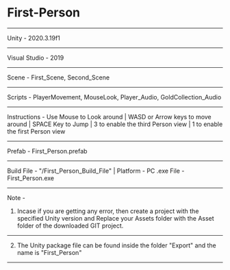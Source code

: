 # First-Person
_________________________________________________________________________________________________________________________________________________________
Unity - 2020.3.19f1
_________________________________________________________________________________________________________________________________________________________
Visual Studio - 2019
_________________________________________________________________________________________________________________________________________________________
Scene - First_Scene, Second_Scene
_________________________________________________________________________________________________________________________________________________________
Scripts - PlayerMovement, MouseLook, Player_Audio, GoldCollection_Audio
_________________________________________________________________________________________________________________________________________________________
Instructions - 
Use Mouse to Look around | WASD or Arrow keys to move around | SPACE Key to Jump | 3 to enable the third Person view | 1 to enable the first Person view
_________________________________________________________________________________________________________________________________________________________
Prefab - First_Person.prefab
_________________________________________________________________________________________________________________________________________________________
Build File - "/First_Person_Build_File"
| Platform - PC
.exe File - First_Person.exe
_________________________________________________________________________________________________________________________________________________________


Note - 
1. Incase if you are getting any error, then create a project with the specified Unity version and Replace
your Assets folder with the Asset folder of the downloaded GIT project.
_________________________________________________________________________________________________________________________________________________________

2. The Unity package file can be found inside the folder "Export" and the name is "First_Person"
_________________________________________________________________________________________________________________________________________________________
